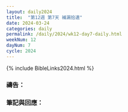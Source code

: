 ```yaml
---
layout: daily2024
title:  "第12週 第7天 補漏拾遺"
date: 2024-03-24
categories: daily
permalink: /daily/2024/wk12-day7-daily.html
weekNum: 12
dayNum: 7
cycle: 2024
---
```


{% include BibleLinks2024.html %}

### 禱告：

### 筆記與回應：

